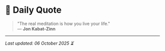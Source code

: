 # 📜 Daily Quote

> "The real meditation is how you live your life."  
> — **Jon Kabat-Zinn**

---

_Last updated: 06 October 2025 ⏳_
